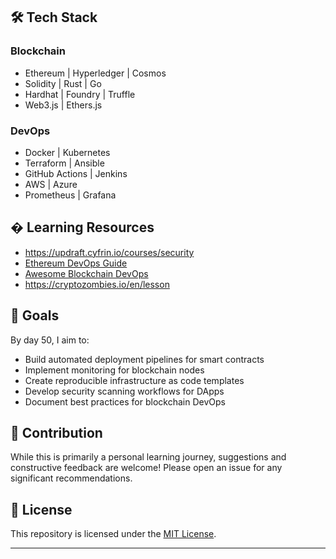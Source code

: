 
## 🛠️ Tech Stack

### Blockchain
- Ethereum | Hyperledger | Cosmos
- Solidity | Rust | Go
- Hardhat | Foundry | Truffle
- Web3.js | Ethers.js

### DevOps
- Docker | Kubernetes
- Terraform | Ansible
- GitHub Actions | Jenkins
- AWS | Azure
- Prometheus | Grafana

## � Learning Resources

- https://updraft.cyfrin.io/courses/security
- [Ethereum DevOps Guide](https://ethereum.org/en/developers/docs/devops/)
- [Awesome Blockchain DevOps](https://github.com/blockchain-devops/awesome-blockchain-devops)
- https://cryptozombies.io/en/lesson

## 🎯 Goals

By day 50, I aim to:
- Build automated deployment pipelines for smart contracts
- Implement monitoring for blockchain nodes
- Create reproducible infrastructure as code templates
- Develop security scanning workflows for DApps
- Document best practices for blockchain DevOps

## 🤝 Contribution

While this is primarily a personal learning journey, suggestions and constructive feedback are welcome! Please open an issue for any significant recommendations.

## 📜 License

This repository is licensed under the [MIT License](LICENSE).

---
